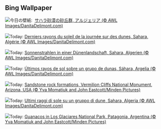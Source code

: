 ## Bing Wallpaper
![](https://www.bing.com/th?id=OHR.SaharaDunes_JA-JP9880519356_UHD.jpg&w=1000)今日の壁紙: &nbsp;[サハラ砂漠の砂丘群, アルジェリア (© AWL Images/DanitaDelimont.com)](https://www.bing.com/th?id=OHR.SaharaDunes_JA-JP9880519356_UHD.jpg)
<br><br/>
![](https://www.bing.com/th?id=OHR.SaharaDunes_FR-FR6483454056_UHD.jpg&w=1000)Today: [Derniers rayons du soleil de la journée sur des dunes, Sahara, Algérie (© AWL Images/DanitaDelimont.com)](https://www.bing.com/th?id=OHR.SaharaDunes_FR-FR6483454056_UHD.jpg)
<br><br/>
![](https://www.bing.com/th?id=OHR.SaharaDunes_DE-DE6555086402_UHD.jpg&w=1000)Today: [Sonnenstrahlen in einer Dünenlandschaft, Sahara, Algerien (© AWL Images/DanitaDelimont.com)](https://www.bing.com/th?id=OHR.SaharaDunes_DE-DE6555086402_UHD.jpg)
<br><br/>
![](https://www.bing.com/th?id=OHR.SaharaDunes_ES-ES5018371506_UHD.jpg&w=1000)Today: [Últimos rayos de sol sobre un grupo de dunas, Sáhara, Argelia (© AWL Images/DanitaDelimont.com)](https://www.bing.com/th?id=OHR.SaharaDunes_ES-ES5018371506_UHD.jpg)
<br><br/>
![](https://www.bing.com/th?id=OHR.VermilionCliffs_EN-GB4291797221_UHD.jpg&w=1000)Today: [Sandstone rock formations, Vermilion Cliffs National Monument, Arizona, USA (© Yva Momatiuk and John Eastcott/Minden Pictures)](https://www.bing.com/th?id=OHR.VermilionCliffs_EN-GB4291797221_UHD.jpg)
<br><br/>
![](https://www.bing.com/th?id=OHR.SaharaDunes_IT-IT4256845784_UHD.jpg&w=1000)Today: [Ultimi raggi di sole su un gruppo di dune, Sahara, Algeria (© AWL Images/DanitaDelimont.com)](https://www.bing.com/th?id=OHR.SaharaDunes_IT-IT4256845784_UHD.jpg)
<br><br/>
![](https://www.bing.com/th?id=OHR.PatagoniaGuanaco_PT-BR0400423849_UHD.jpg&w=1000)Today: [Guanacos in Los Glaciares National Park, Patagonia, Argentina (© Yva Momatiuk and John Eastcott/Minden Pictures)](https://www.bing.com/th?id=OHR.PatagoniaGuanaco_PT-BR0400423849_UHD.jpg)
<br><br/>
